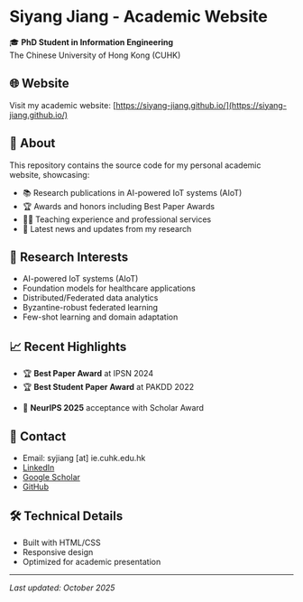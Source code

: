 # Siyang Jiang - Academic Website

🎓 **PhD Student in Information Engineering**  
The Chinese University of Hong Kong (CUHK)

## 🌐 Website
Visit my academic website: [https://siyang-jiang.github.io/](https://siyang-jiang.github.io/)

## 📝 About
This repository contains the source code for my personal academic website, showcasing:

- 📚 Research publications in AI-powered IoT systems (AIoT)
- 🏆 Awards and honors including Best Paper Awards
- 👨‍🏫 Teaching experience and professional services
- 📰 Latest news and updates from my research

## 🔬 Research Interests
- AI-powered IoT systems (AIoT)
- Foundation models for healthcare applications
- Distributed/Federated data analytics
- Byzantine-robust federated learning
- Few-shot learning and domain adaptation

## 📈 Recent Highlights
- 🏆 **Best Paper Award** at IPSN 2024
- 🏆 **Best Student Paper Award** at PAKDD 2022
<!-- - 📄 **Nature Machine Intelligence** publication (2025) -->
- 🎯 **NeurIPS 2025** acceptance with Scholar Award

## 📧 Contact
- Email: syjiang [at] ie.cuhk.edu.hk
- [LinkedIn](https://www.linkedin.com/in/siyang-jiang-2b9664172/)
- [Google Scholar](https://scholar.google.com/citations?user=8qJS75YAAAAJ&hl=en)
- [GitHub](https://github.com/siyang-jiang)

## 🛠️ Technical Details
- Built with HTML/CSS
- Responsive design
- Optimized for academic presentation

---
*Last updated: October 2025*
